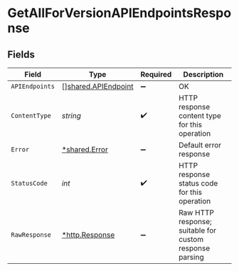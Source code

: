 # GetAllForVersionAPIEndpointsResponse


## Fields

| Field                                                      | Type                                                       | Required                                                   | Description                                                |
| ---------------------------------------------------------- | ---------------------------------------------------------- | ---------------------------------------------------------- | ---------------------------------------------------------- |
| `APIEndpoints`                                             | [][shared.APIEndpoint](../../models/shared/apiendpoint.md) | :heavy_minus_sign:                                         | OK                                                         |
| `ContentType`                                              | *string*                                                   | :heavy_check_mark:                                         | HTTP response content type for this operation              |
| `Error`                                                    | [*shared.Error](../../models/shared/error.md)              | :heavy_minus_sign:                                         | Default error response                                     |
| `StatusCode`                                               | *int*                                                      | :heavy_check_mark:                                         | HTTP response status code for this operation               |
| `RawResponse`                                              | [*http.Response](https://pkg.go.dev/net/http#Response)     | :heavy_minus_sign:                                         | Raw HTTP response; suitable for custom response parsing    |